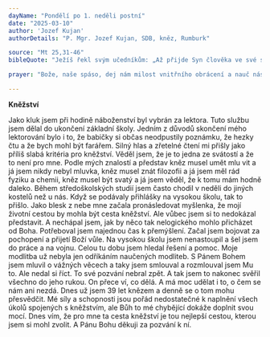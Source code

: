 ```yaml
---
dayName: "Pondělí po 1. neděli postní"
date: "2025-03-10"
author: 'Jozef Kujan'
authorDetails: "P. Mgr. Jozef Kujan, SDB, kněz, Rumburk"

source: "Mt 25,31-46"
bibleQuote: "Ježíš řekl svým učedníkům: „Až přijde Syn člověka ve své slávě a s ním všichni andělé, posadí se na svůj slavný trůn a budou před něj shromážděny všechny národy. A oddělí jedny od druhých, jako pastýř odděluje ovce od kozlů. Ovce postaví po své pravici, kozly po levici. Tu řekne král těm po své pravici: »Pojďte, požehnaní mého Otce, přijměte jako úděl království, které je pro vás připravené od založení světa. Neboť jsem měl hlad, a dali jste mi najíst, měl jsem žízeň, a dali jste mi napít; byl jsem na cestě, a ujali jste se mě, byl jsem nahý, a oblékli jste mě; byl jsem nemocen, a navštívili jste mě, byl jsem ve vězení, a přišli jste ke mně.« Spravedliví mu na to řeknou: »Pane, kdy jsme tě viděli hladového, a dali jsme ti najíst, žíznivého, a dali jsme ti napít? Kdy jsme tě viděli na cestě, a ujali jsme se tě, nebo nahého, a oblékli jsme tě? Kdy jsme tě viděli nemocného nebo ve vězení, a přišli jsme k tobě?« Král jim odpoví: »Amen, pravím vám: Cokoli jste udělali pro jednoho z těchto mých nejposlednějších bratří, pro mne jste udělali.« Potom řekne i těm po levici: »Pryč ode mne, vy zlořečení, do věčného ohně, který je připraven pro ďábla a jeho anděly. Neboť jsem měl hlad, a nedali jste mi najíst, měl jsem žízeň, a nedali jste mi napít; byl jsem na cestě, a neujali jste se mě, byl jsem nahý, a neoblékli jste mě; byl jsem nemocen a ve vězení, a nenavštívili jste mě.« Tu mu na to řeknou také oni: »Pane, kdy jsme tě viděli hladového nebo žíznivého, na cestě nebo nahého, nemocného nebo ve vězení, a neposloužili jsme ti?« On jim odpoví: »Amen, pravím vám: Cokoli jste neudělali pro jednoho z těchto nejposlednějších, ani pro mne jste neudělali.« A půjdou do věčného trápení, spravedliví však do věčného života.“"

prayer: "Bože, naše spáso, dej nám milost vnitřního obrácení a nauč nás správně konat tvou vůli, abychom s užitkem prožili tuto postní dobu. Prosíme o to skrze tvého Syna, Ježíše Krista, našeho Pána, neboť on s tebou v jednotě Ducha Svatého žije a kraluje  po všechny věky věků. Amen."

---
```


**Kněžství**

Jako kluk jsem při hodině náboženství byl vybrán za lektora. Tuto službu jsem dělal do ukončení základní školy. Jedním z důvodů skončení mého lektorování bylo i to, že babičky si občas neodpustily poznámku, že hezky čtu a že bych mohl být farářem. Silný hlas  a zřetelné čtení mi přišly jako příliš slabá kritéria pro kněžství. Věděl jsem, že je to jedna ze svátostí a že to není pro mne. Podle mých znalostí a představ kněz musel umět mlu vit a já jsem nikdy nebyl mluvka, kněz musel znát filozofii a já jsem měl rád fyziku a chemii, kněz musel být svatý a já jsem věděl, že k tomu mám hodně daleko. Během středoškolských studií jsem často chodil v neděli do jiných kostelů než u nás. Když se podávaly přihlášky na vysokou školu, tak to přišlo. Jako blesk z nebe mne začala pronásledovat myšlenka, že mojí životní cestou by mohla být cesta kněžství. Ale vůbec jsem si to nedokázal představit. A nechápal jsem, jak by něco tak nelogického mohlo přicházet od Boha. Potřeboval jsem najednou čas k přemýšlení. Začal jsem bojovat za pochopení a přijetí Boží vůle. Na vysokou školu jsem nenastoupil a šel jsem do práce a na vojnu. Celou tu dobu jsem hledal řešení a pomoc. Moje modlitba už nebyla jen odříkáním naučených modliteb. S Pánem Bohem jsem mluvil o vážných věcech a taky jsem smlouval a rozmlouval jsem Mu to. Ale nedal si říct. To své pozvání nebral zpět. A tak jsem to nakonec svěřil všechno do jeho rukou. On přece ví, co dělá. A má moc udělat i to, o čem se nám ani nezdá. Dnes už jsem 39 let knězem a denně se o tom mohu přesvědčit. Mé síly a schopnosti jsou pořád nedostatečné k naplnění všech úkolů spojených s kněžstvím, ale Bůh to mé chybějící dokáže doplnit svou mocí. Dnes vím, že pro mne ta cesta kněžství je tou nejlepší cestou, kterou jsem si mohl zvolit. A Pánu Bohu děkuji za pozvání k ní.